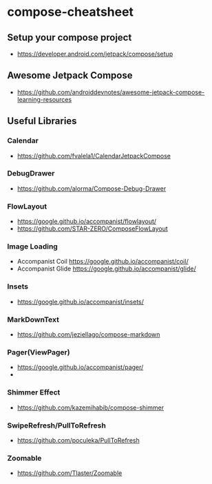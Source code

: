 # compose-cheatsheet

## Setup your compose project
- https://developer.android.com/jetpack/compose/setup

## Awesome Jetpack Compose
- https://github.com/androiddevnotes/awesome-jetpack-compose-learning-resources

## Useful Libraries

### Calendar
- https://github.com/fvalela1/CalendarJetpackCompose

### DebugDrawer
- https://github.com/alorma/Compose-Debug-Drawer

### FlowLayout
- https://google.github.io/accompanist/flowlayout/
- https://github.com/STAR-ZERO/ComposeFlowLayout

### Image Loading
- Accompanist Coil https://google.github.io/accompanist/coil/
- Accompanist Glide https://google.github.io/accompanist/glide/

### Insets
- https://google.github.io/accompanist/insets/

### MarkDownText
- https://github.com/jeziellago/compose-markdown

### Pager(ViewPager)
- https://google.github.io/accompanist/pager/
- 

### Shimmer Effect
- https://github.com/kazemihabib/compose-shimmer

### SwipeRefresh/PullToRefresh 
- https://github.com/poculeka/PullToRefresh

### Zoomable
- https://github.com/Tlaster/Zoomable

